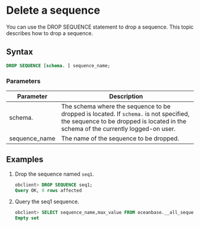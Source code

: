 # Delete a sequence

You can use the DROP SEQUENCE statement to drop a sequence. This topic describes how to drop a sequence.

## Syntax

```sql
DROP SEQUENCE [schema. ] sequence_name;
```

### Parameters

| Parameter | Description |
|---------------|-----------------------------------------------------------|
| schema. | The schema where the sequence to be dropped is located.  If `schema.` is not specified, the sequence to be dropped is located in the schema of the currently logged-on user.  |
| sequence_name | The name of the sequence to be dropped.  |

## Examples

1. Drop the sequence named `seq1`.

   ```sql
   obclient> DROP SEQUENCE seq1;
   Query OK, 0 rows affected
   ```

2. Query the seq1 sequence.

   ```sql
   obclient> SELECT sequence_name,max_value FROM oceanbase.__all_sequence_object WHERE sequence_name='seq1';
   Empty set
   ```
